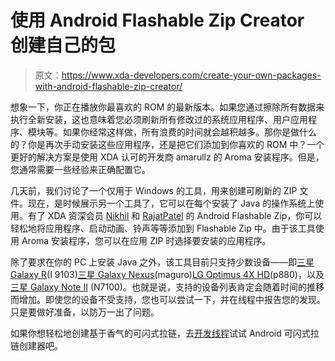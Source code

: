 # 使用 Android Flashable Zip Creator 创建自己的包

> 原文：<https://www.xda-developers.com/create-your-own-packages-with-android-flashable-zip-creator/>

想象一下，你正在播放你最喜欢的 ROM 的最新版本。如果您通过擦除所有数据来执行全新安装，这也意味着您必须刷新所有修改过的系统应用程序、用户应用程序、模块等。如果你经常这样做，所有浪费的时间就会越积越多。那你是做什么的？你是再次手动安装这些应用程序，还是把它们添加到你喜欢的 ROM 中？一个更好的解决方案是使用 XDA 认可的开发商 amarullz 的 Aroma 安装程序。但是，您通常需要一些经验来正确配置它。

几天前，我们讨论了一个仅用于 Windows 的工具，用来创建可刷新的 ZIP 文件。现在，是时候展示另一个工具了，它可以在每个安装了 Java 的操作系统上使用。有了 XDA 资深会员 [Nikhil](http://forum.xda-developers.com/member.php?u=4867515) 和 [RajatPatel](http://forum.xda-developers.com/member.php?u=1852653) 的 Android Flashable Zip，你可以轻松地将应用程序、启动动画、铃声等等添加到 Flashable Zip 中。由于该工具使用 Aroma 安装程序，您可以在应用 ZIP 时选择要安装的应用程序。

除了要求在你的 PC 上安装 Java 之外，该工具目前只支持少数设备——即[三星 Galaxy R](http://forum.xda-developers.com/galaxy-r)(I 9103)[三星 Galaxy Nexus](http://forum.xda-developers.com/galaxy-nexus)(maguro)[LG Optimus 4X HD](http://forum.xda-developers.com/optimus-4x-hd)(p880)，以及[三星 Galaxy Note II](http://forum.xda-developers.com/galaxy-note-2) (N7100)。也就是说，支持的设备列表肯定会随着时间的推移而增加。即使您的设备不受支持，您也可以尝试一下，并在线程中报告您的发现。只是要做好准备，以防万一出了问题。

如果你想轻松地创建基于香气的可闪式拉链，去[开发线程](http://forum.xda-developers.com/showthread.php?t=2633379)试试 Android 可闪式拉链创建器吧。